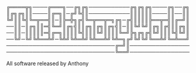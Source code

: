 ╔════╦╗────╔═══╗──╔╗╔╗───────────╔╗╔╗╔╗────╔╗──╔╗
║╔╗╔╗║║────║╔═╗║─╔╝╚╣║───────────║║║║║║────║║──║║
╚╝║║╚╣╚═╦══╣║─║╠═╬╗╔╣╚═╦══╦═╗╔╗─╔╣║║║║╠══╦═╣║╔═╝║
──║║─║╔╗║║═╣╚═╝║╔╗╣║║╔╗║╔╗║╔╗╣║─║║╚╝╚╝║╔╗║╔╣║║╔╗║
──║║─║║║║║═╣╔═╗║║║║╚╣║║║╚╝║║║║╚═╝╠╗╔╗╔╣╚╝║║║╚╣╚╝║
──╚╝─╚╝╚╩══╩╝─╚╩╝╚╩═╩╝╚╩══╩╝╚╩═╗╔╝╚╝╚╝╚══╩╝╚═╩══╝
─────────────────────────────╔═╝║────────────────
─────────────────────────────╚══╝──────────────── 

All software released by Anthony

